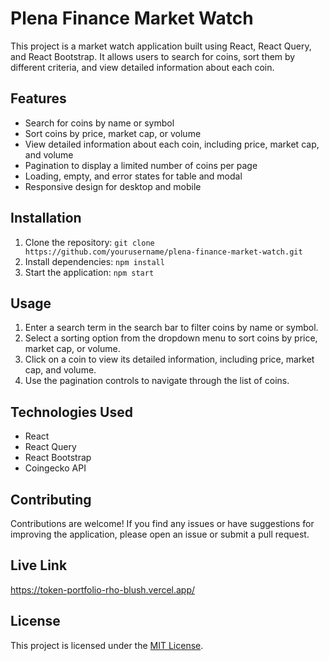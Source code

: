# Plena Finance Market Watch

This project is a market watch application built using React, React Query, and React Bootstrap. It allows users to search for coins, sort them by different criteria, and view detailed information about each coin.

## Features

- Search for coins by name or symbol
- Sort coins by price, market cap, or volume
- View detailed information about each coin, including price, market cap, and volume
- Pagination to display a limited number of coins per page
- Loading, empty, and error states for table and modal
- Responsive design for desktop and mobile

## Installation

1. Clone the repository: `git clone https://github.com/yourusername/plena-finance-market-watch.git`
2. Install dependencies: `npm install`
3. Start the application: `npm start`

## Usage

1. Enter a search term in the search bar to filter coins by name or symbol.
2. Select a sorting option from the dropdown menu to sort coins by price, market cap, or volume.
3. Click on a coin to view its detailed information, including price, market cap, and volume.
4. Use the pagination controls to navigate through the list of coins.

## Technologies Used

- React
- React Query
- React Bootstrap
- Coingecko API

## Contributing

Contributions are welcome! If you find any issues or have suggestions for improving the application, please open an issue or submit a pull request.

## Live Link 
https://token-portfolio-rho-blush.vercel.app/

## License

This project is licensed under the [MIT License](LICENSE).
